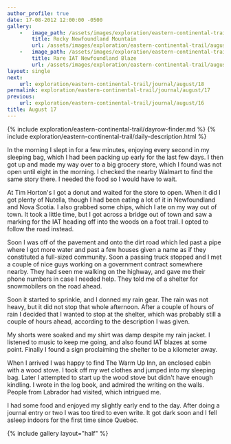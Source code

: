 ```yaml
---
author_profile: true
date: 17-08-2012 12:00:00 -0500
gallery:
    -   image_path: /assets/images/exploration/eastern-continental-trail/august/small/17-1.jpg
        title: Rocky Newfoundland Mountain
        url: /assets/images/exploration/eastern-continental-trail/august/large/17-1.jpg
    -   image_path: /assets/images/exploration/eastern-continental-trail/august/small/17-2.jpg
        title: Rare IAT Newfoundland Blaze
        url: /assets/images/exploration/eastern-continental-trail/august/large/17-2.jpg
layout: single
next:
    url: exploration/eastern-continental-trail/journal/august/18
permalink: exploration/eastern-continental-trail/journal/august/17
previous:
    url: exploration/eastern-continental-trail/journal/august/16
title: August 17
---
```

{% include exploration/eastern-continental-trail/dayrow-finder.md %}
{% include exploration/eastern-continental-trail/daily-description.html %}

In the morning I slept in for a few minutes, enjoying every second in my sleeping bag, which I had been packing up early for the last few days. I then got up and made my way over to a big grocery store, which I found was not open until eight in the morning. I checked the nearby Walmart to find the same story there. I needed the food so I would have to wait.

At Tim Horton's I got a donut and waited for the store to open. When it did I got plenty of Nutella, though I had been eating a lot of it in Newfoundland and Nova Scotia. I also grabbed some chips, which I ate on my way out of town. It took a little time, but I got across a bridge out of town and saw a marking for the IAT heading off into the woods on a foot trail. I opted to follow the road instead.

Soon I was off of the pavement and onto the dirt road which led past a pipe where I got more water and past a few houses given a name as if they constituted a full-sized community. Soon a passing truck stopped and I met a couple of nice guys working on a government contract somewhere nearby. They had seen me walking on the highway, and gave me their phone numbers in case I needed help. They told me of a shelter for snowmobilers on the road ahead.

Soon it started to sprinkle, and I donned my rain gear. The rain was not heavy, but it did not stop that whole afternoon. After a couple of hours of rain I decided that I wanted to stop at the shelter, which was probably still a couple of hours ahead, according to the description I was given.

My shorts were soaked and my shirt was damp despite my rain jacket. I listened to music to keep me going, and also found IAT blazes at some point. Finally I found a sign proclaiming the shelter to be a kilometer away.

When I arrived I was happy to find The Warm Up Inn, an enclosed cabin with a wood stove. I took off my wet clothes and jumped into my sleeping bag. Later I attempted to start up the wood stove but didn't have enough kindling. I wrote in the log book, and admired the writing on the walls. People from Labrador had visited, which intrigued me.

I had some food and enjoyed my slightly early end to the day. After doing a journal entry or two I was too tired to even write. It got dark soon and I fell asleep indoors for the first time since Quebec.

{% include gallery layout="half" %}